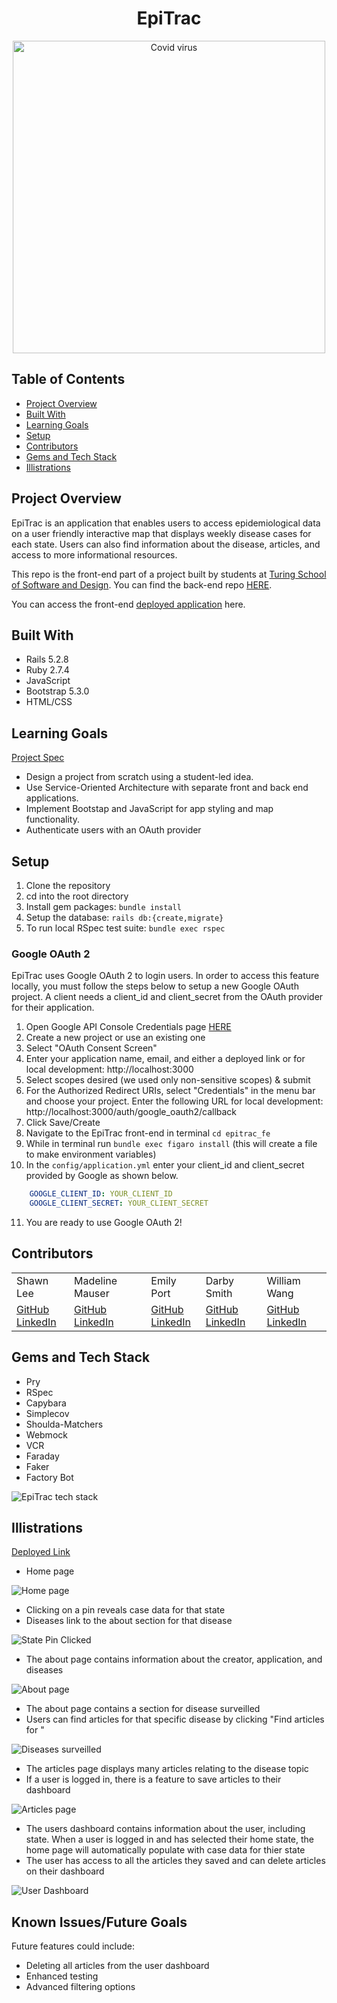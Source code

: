 <div align="center">
  <h1>EpiTrac</h1>
  <img width="500" alt="Covid virus" src="https://user-images.githubusercontent.com/60988144/211962791-a35a0709-52af-493a-bfaf-e10b88db5738.jpg">
</div>

## Table of Contents
- [Project Overview](#project-overview)
- [Built With](#built-with)
- [Learning Goals](#learning-goals)
- [Setup](#setup)
- [Contributors](#contributors)
- [Gems and Tech Stack](#gems-and-tech-stack)
- [Illistrations](#illistrations)


## Project Overview
EpiTrac is an application that enables users to access epidemiological data on a user friendly interactive map that displays weekly disease cases for each state. Users can also find information about the disease, articles, and access to more informational resources. 

This repo is the front-end part of a project built by students at [Turing School of Software and Design](https://turing.edu/). You can find the back-end repo [HERE](https://github.com/epitrac/epitrac_be).

You can access the front-end [deployed application](https://epitrac.herokuapp.com/) here. 

## Built With
- Rails 5.2.8
- Ruby 2.7.4
- JavaScript
- Bootstrap 5.3.0
- HTML/CSS

## Learning Goals
[Project Spec](https://backend.turing.edu/module3/projects/consultancy/)

- Design a project from scratch using a student-led idea.
- Use Service-Oriented Architecture with separate front and back end applications.
- Implement Bootstap and JavaScript for app styling and map functionality.
- Authenticate users with an OAuth provider

## Setup

1. Clone the repository
2. cd into the root directory
3. Install gem packages: `bundle install`
4. Setup the database: `rails db:{create,migrate}`
5. To run local RSpec test suite: `bundle exec rspec`

### Google OAuth 2
EpiTrac uses Google OAuth 2 to login users. In order to access this feature locally, you must follow the steps below to setup a new Google OAuth project. A client needs a client_id and client_secret from the OAuth provider for their application.

1. Open Google API Console Credentials page [HERE](https://console.developers.google.com)
2. Create a new project or use an existing one
3. Select "OAuth Consent Screen"
4. Enter your application name, email, and either a deployed link or for local development: http://localhost:3000
5. Select scopes desired (we used only non-sensitive scopes) & submit
6. For the Authorized Redirect URIs, select "Credentials" in the menu bar and choose your project. Enter the following URL for local development: http://localhost:3000/auth/google_oauth2/callback
7. Click Save/Create
8. Navigate to the EpiTrac front-end in terminal `cd epitrac_fe`
9. While in terminal run `bundle exec figaro install` (this will create a file to make environment variables)
10. In the `config/application.yml` enter your client_id and client_secret provided by Google as shown below.
```yml
    GOOGLE_CLIENT_ID: YOUR_CLIENT_ID
    GOOGLE_CLIENT_SECRET: YOUR_CLIENT_SECRET
 ```
11. You are ready to use Google OAuth 2!

## Contributors
<table>
  <tr>
    <td>Shawn Lee</td>
    <td>Madeline Mauser</td>
    <td>Emily Port</td>
    <td>Darby Smith</td>
    <td>William Wang</td>
  </tr>
  <tr>
    <td>
      <a href="https://github.com/Shawnl93">GitHub</a><br>
      <a href="https://www.linkedin.com/in/shawn-lee-3382aa8b/">LinkedIn</a>
    </td>
    <td>
      <a href="https://github.com/MadelineMauser">GitHub</a><br>
      <a href="https://www.linkedin.com/in/madeline-mauser-644239245/">LinkedIn</a>
    </td>
    <td>
      <a href="https://github.com/eport01">GitHub</a><br>
      <a href="https://www.linkedin.com/in/emily-port-3ab6389b/">LinkedIn</a>
    </td>
    <td>
    <a href="https://github.com/DarbySmith">GitHub</a><br>
    <a href="https://www.linkedin.com/in/darby-m-smith/">LinkedIn</a>
    </td>
    <td>
      <a href="https://github.com/willjw2">GitHub</a><br>
      <a href="https://www.linkedin.com/in/william-wang-814442240/">LinkedIn</a>
    </td>
  </tr>
</table>

## Gems and Tech Stack
- Pry
- RSpec
- Capybara
- Simplecov
- Shoulda-Matchers
- Webmock
- VCR
- Faraday
- Faker
- Factory Bot

![EpiTrac tech stack](https://user-images.githubusercontent.com/60988144/212101901-5ab0e9bd-9b0a-45b1-8e75-a25adb8ccc22.jpg)

## Illistrations
[Deployed Link](https://epitrac.herokuapp.com/)

- Home page

![Home page](https://user-images.githubusercontent.com/60988144/211964610-35f20c72-de80-439a-b974-3608804c1ac2.png)

- Clicking on a pin reveals case data for that state
- Diseases link to the about section for that disease

![State Pin Clicked](https://user-images.githubusercontent.com/60988144/211964614-95607ee4-0be9-4a73-a773-80547a0ab603.png)

- The about page contains information about the creator, application, and diseases

![About page](https://user-images.githubusercontent.com/60988144/211963577-0d354273-6c2c-4ed1-b252-c6797c932a87.png)

- The about page contains a section for disease surveilled
- Users can find articles for that specific disease by clicking "Find articles for <disease>"

![Diseases surveilled](https://user-images.githubusercontent.com/60988144/211963581-83e694bb-119f-4a18-9d2c-85aca334de0b.png)

- The articles page displays many articles relating to the disease topic
- If a user is logged in, there is a feature to save articles to their dashboard

![Articles page](https://user-images.githubusercontent.com/60988144/211963583-6cf9d6a8-58e0-4100-abee-c76187ab8d7c.png)

- The users dashboard contains information about the user, including state. When a user is logged in and has selected their home state, the home page will automatically populate with case data for thier state
- The user has access to all the articles they saved and can delete articles on their dashboard

![User Dashboard](https://user-images.githubusercontent.com/60988144/211964297-6d65e949-c8ef-448a-99f5-10a4ba3c3e7c.png)


## Known Issues/Future Goals
Future features could include:
- Deleting all articles from the user dashboard
- Enhanced testing
- Advanced filtering options
